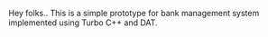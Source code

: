Hey folks.. This is a simple prototype for bank management system implemented using Turbo C++ and DAT.
